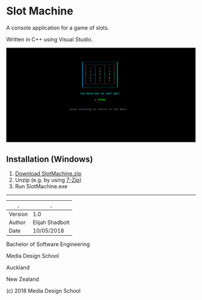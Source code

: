 # Slot Machine

A console application for a game of slots.

Written in C++ using Visual Studio.

![SlotMachine Screenshot](https://github.com/Cresspresso/SlotMachine/blob/master/SlotMachine.png)

## Installation (Windows)

1. [Download SlotMachine.zip](https://github.com/Cresspresso/SlotMachine/releases/download/1.0/SlotMachine.zip)
2. Unzip (e.g. by using [7-Zip](https://www.7-zip.org/download.html))
3. Run SlotMachine.exe

---

. | .
--- | ---
Version | 1.0
Author | Elijah Shadbolt
Date | 10/05/2018

Bachelor of Software Engineering

Media Design School

Auckland

New Zealand

(c) 2018 Media Design School

